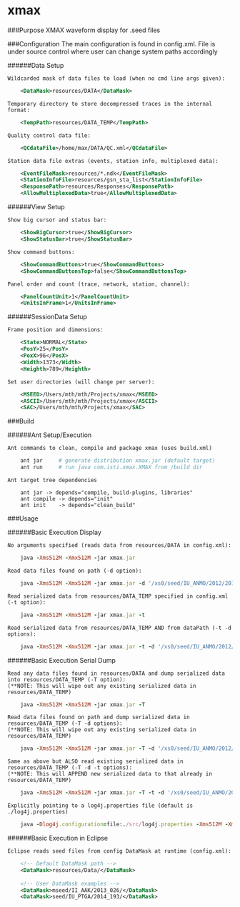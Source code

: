 xmax
====

###Purpose
    XMAX waveform display for .seed files

###Configuration
    The main configuration is found in config.xml. File is under
    source control where user can change system paths accordingly

######Data Setup

    Wildcarded mask of data files to load (when no cmd line args given):
```xml
    <DataMask>resources/DATA</DataMask>
```

    Temporary directory to store decompressed traces in the internal format:
```xml
    <TempPath>resources/DATA_TEMP</TempPath>
```

    Quality control data file:
```xml
    <QCdataFile>/home/max/DATA/QC.xml</QCdataFile>
```

    Station data file extras (events, station info, multiplexed data):
```xml
    <EventFileMask>resources/*.ndk</EventFileMask>
    <StationInfoFile>resources/gsn_sta_list</StationInfoFile>
    <ResponsePath>resources/Responses</ResponsePath>
    <AllowMultiplexedData>true</AllowMultiplexedData>
```

######View Setup

    Show big cursor and status bar:
```xml
    <ShowBigCursor>true</ShowBigCursor>
    <ShowStatusBar>true</ShowStatusBar>
```

    Show command buttons:
```xml
    <ShowCommandButtons>true</ShowCommandButtons>
    <ShowCommandButtonsTop>false</ShowCommandButtonsTop>
```

    Panel order and count (trace, network, station, channel):
```xml
    <PanelCountUnit>1</PanelCountUnit>
    <UnitsInFrame>1</UnitsInFrame>
```

######SessionData Setup
    
    Frame position and dimensions:
```xml
    <State>NORMAL</State>
    <PosY>25</PosY>
    <PoxX>96</PosX>
    <Width>1373</Width>
    <Heighth>789</Heighth>
```

    Set user directories (will change per server):
```xml
    <MSEED>/Users/mth/mth/Projects/xmax</MSEED>
    <ASCII>/Users/mth/mth/Projects/xmax</ASCII>
    <SAC>/Users/mth/mth/Projects/xmax</SAC> 
```

###Build

######Ant Setup/Execution

    Ant commands to clean, compile and package xmax (uses build.xml)
```bash
    ant jar		# generate distribution xmax.jar (default target)
    ant run		# run java com.isti.xmax.XMAX from /build dir
```

    Ant target tree dependencies
```
    ant jar	-> depends="compile, build-plugins, libraries"
    ant compile -> depends="init"
    ant init	-> depends="clean_build"
```

###Usage

######Basic Execution Display

    No arguments specified (reads data from resources/DATA in config.xml):
```ruby
    java -Xms512M -Xmx512M -jar xmax.jar
```

    Read data files found on path (-d option):
```ruby
    java -Xms512M -Xmx512M -jar xmax.jar -d '/xs0/seed/IU_ANMO/2012/2012_1{59,60}_*/00_LHZ*seed'
```

    Read serialized data from resources/DATA_TEMP specified in config.xml (-t option):
```ruby
    java -Xms512M -Xmx512M -jar xmax.jar -t
```

    Read serialized data from resources/DATA_TEMP AND from dataPath (-t -d options):
```ruby
    java -Xms512M -Xmx512M -jar xmax.jar -t -d '/xs0/seed/IU_ANMO/2012/2012_1{59,60}_*/00_LHZ*seed'
```

######Basic Execution Serial Dump

    Read any data files found in resources/DATA and dump serialized data into resources/DATA_TEMP (-T option):
    (**NOTE: This will wipe out any existing serialized data in resources/DATA_TEMP)
```ruby
    java -Xms512M -Xmx512M -jar xmax.jar -T
```

    Read data files found on path and dump serialized data in resources/DATA_TEMP (-T -d options):
    (**NOTE: This will wipe out any existing serialized data in resources/DATA_TEMP)
```ruby
    java -Xms512M -Xmx512M -jar xmax.jar -T -d '/xs0/seed/IU_ANMO/2012/2012_1{59,60}_*/00_LHZ*seed'
```

    Same as above but ALSO read existing serialized data in resources/DATA_TEMP (-T -d -t options):
    (**NOTE: This will APPEND new serialized data to that already in resources/DATA_TEMP)
```ruby
    java -Xms512M -Xmx512M -jar xmax.jar -T -t -d '/xs0/seed/IU_ANMO/2012/2012_1{59,60}_*/00_LHZ*seed'
```

    Explicitly pointing to a log4j.properties file (default is ./log4j.properties)
```ruby
    java -Dlog4j.configuration=file:./src/log4j.properties -Xms512M -Xmx512M -jar xmax.jar -d '/xs0/seed/IU_ANMO/2012/2012_1{59,60}_*/00_LHZ*seed'
```

######Basic Execution in Eclipse

    Eclipse reads seed files from config DataMask at runtime (config.xml):
```xml
    <!-- Default DataMask path -->
    <DataMask>resources/Data/</DataMask>
   
    <!-- User DataMask examples --> 
    <DataMask>mseed/II_AAK/2013_026/</DataMask>
    <DataMask>seed/IU_PTGA/2014_193/</DataMask>
```

